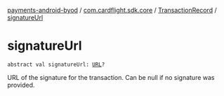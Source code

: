 [payments-android-byod](../../index.md) / [com.cardflight.sdk.core](../index.md) / [TransactionRecord](index.md) / [signatureUrl](./signature-url.md)

# signatureUrl

`abstract val signatureUrl: `[`URL`](https://developer.android.com/reference/java/net/URL.html)`?`

URL of the signature for the transaction. Can be null if no signature was provided.

